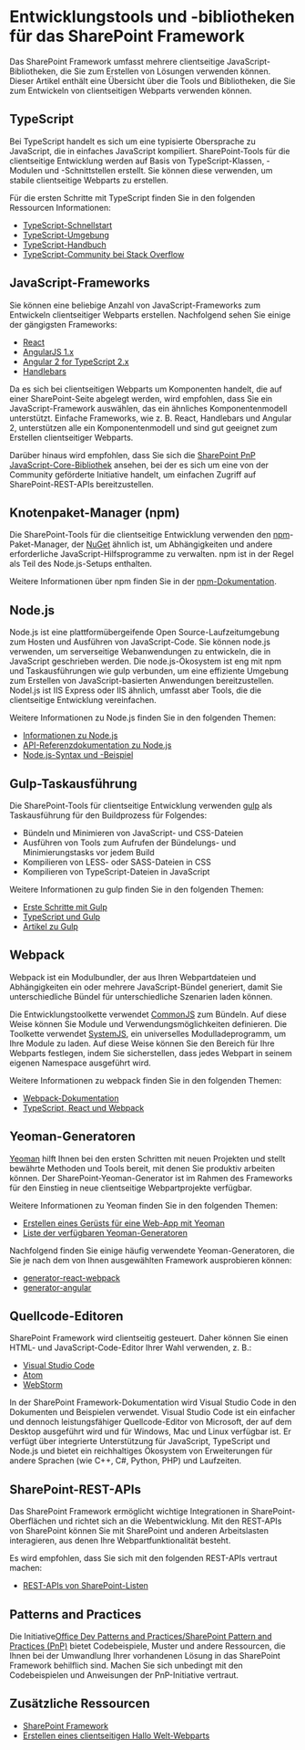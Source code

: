 <a id="sharepoint-framework-development-tools-and-libraries" class="xliff"></a>

# Entwicklungstools und -bibliotheken für das SharePoint Framework

Das SharePoint Framework umfasst mehrere clientseitige JavaScript-Bibliotheken, die Sie zum Erstellen von Lösungen verwenden können. Dieser Artikel enthält eine Übersicht über die Tools und Bibliotheken, die Sie zum Entwickeln von clientseitigen Webparts verwenden können.

<a id="typescript" class="xliff"></a>

## TypeScript
Bei TypeScript handelt es sich um eine typisierte Obersprache zu JavaScript, die in einfaches JavaScript kompiliert. SharePoint-Tools für die clientseitige Entwicklung werden auf Basis von TypeScript-Klassen, -Modulen und -Schnittstellen erstellt. Sie können diese verwenden, um stabile clientseitige Webparts zu erstellen. 

Für die ersten Schritte mit TypeScript finden Sie in den folgenden Ressourcen Informationen:

* [TypeScript-Schnellstart](https://www.typescriptlang.org/docs/tutorial.html)
* [TypeScript-Umgebung](https://www.typescriptlang.org/play/index.html)
* [TypeScript-Handbuch](https://www.typescriptlang.org/docs/handbook/basic-types.html)
* [TypeScript-Community bei Stack Overflow](https://stackoverflow.com/questions/tagged/typescript)

<a id="javascript-frameworks" class="xliff"></a>

## JavaScript-Frameworks
Sie können eine beliebige Anzahl von JavaScript-Frameworks zum Entwickeln clientseitiger Webparts erstellen. Nachfolgend sehen Sie einige der gängigsten Frameworks:

* [React](https://facebook.github.io/react/)
* [AngularJS 1.x](https://docs.angularjs.org/tutorial)
* [Angular 2 for TypeScript 2.x](https://angular.io/docs/ts/latest/quickstart.html)
* [Handlebars](http://handlebarsjs.com/)

Da es sich bei clientseitigen Webparts um Komponenten handelt, die auf einer SharePoint-Seite abgelegt werden, wird empfohlen, dass Sie ein JavaScript-Framework auswählen, das ein ähnliches Komponentenmodell unterstützt. Einfache Frameworks, wie z. B. React, Handlebars und Angular 2, unterstützen alle ein Komponentenmodell und sind gut geeignet zum Erstellen clientseitiger Webparts. 

Darüber hinaus wird empfohlen, dass Sie sich die [SharePoint PnP JavaScript-Core-Bibliothek](https://github.com/SharePoint/PnP-JS-Core) ansehen, bei der es sich um eine von der Community geförderte Initiative handelt, um einfachen Zugriff auf SharePoint-REST-APIs bereitzustellen. 

<a id="node-package-manager-npm" class="xliff"></a>

## Knotenpaket-Manager (npm)

Die SharePoint-Tools für die clientseitige Entwicklung verwenden den [npm](https://www.npmjs.com/)-Paket-Manager, der [NuGet](https://www.nuget.org/) ähnlich ist, um Abhängigkeiten und andere erforderliche JavaScript-Hilfsprogramme zu verwalten. npm ist in der Regel als Teil des Node.js-Setups enthalten.

Weitere Informationen über npm finden Sie in der [npm-Dokumentation](https://docs.npmjs.com/).

<a id="nodejs" class="xliff"></a>

## Node.js

Node.js ist eine plattformübergeifende Open Source-Laufzeitumgebung zum Hosten und Ausführen von JavaScript-Code. Sie können node.js verwenden, um serverseitige Webanwendungen zu entwickeln, die in JavaScript geschrieben werden. Die node.js-Ökosystem ist eng mit npm und Taskausführungen wie gulp verbunden, um eine effiziente Umgebung zum Erstellen von JavaScript-basierten Anwendungen bereitzustellen. Nodel.js ist IIS Express oder IIS ähnlich, umfasst aber Tools, die die clientseitige Entwicklung vereinfachen. 

Weitere Informationen zu Node.js finden Sie in den folgenden Themen:

* [Informationen zu Node.js](https://nodejs.org/en/about/)
* [API-Referenzdokumentation zu Node.js](https://nodejs.org/api/)
* [Node.js-Syntax und -Beispiel](https://nodejs.org/api/synopsis.html)

<a id="gulp-task-runner" class="xliff"></a>

## Gulp-Taskausführung
Die SharePoint-Tools für clientseitige Entwicklung verwenden [gulp](http://gulpjs.com/) als Taskausführung für den Buildprozess für Folgendes:

* Bündeln und Minimieren von JavaScript- und CSS-Dateien
* Ausführen von Tools zum Aufrufen der Bündelungs- und Minimierungstasks vor jedem Build
* Kompilieren von LESS- oder SASS-Dateien in CSS
* Kompilieren von TypeScript-Dateien in JavaScript

Weitere Informationen zu gulp finden Sie in den folgenden Themen:

* [Erste Schritte mit Gulp](https://github.com/gulpjs/gulp/blob/master/docs/getting-started.md)
* [TypeScript und Gulp](https://www.typescriptlang.org/docs/handbook/gulp.html)
* [Artikel zu Gulp](https://github.com/gulpjs/gulp/blob/master/docs/README.md#articles)

<a id="webpack" class="xliff"></a>

## Webpack

Webpack ist ein Modulbundler, der aus Ihren Webpartdateien und Abhängigkeiten ein oder mehrere JavaScript-Bündel generiert, damit Sie unterschiedliche Bündel für unterschiedliche Szenarien laden können.

Die Entwicklungstoolkette verwendet [CommonJS](https://webpack.github.io/docs/commonjs.html) zum Bündeln. Auf diese Weise können Sie Module und Verwendungsmöglichkeiten definieren. Die Toolkette verwendet [SystemJS](https://github.com/systemjs/systemjs), ein universelles Modulladeprogramm, um Ihre Module zu laden. Auf diese Weise können Sie den Bereich für Ihre Webparts festlegen, indem Sie sicherstellen, dass jedes Webpart in seinem eigenen Namespace ausgeführt wird.

Weitere Informationen zu webpack finden Sie in den folgenden Themen:

* [Webpack-Dokumentation](http://webpack.github.io/docs/what-is-webpack.html)
* [TypeScript, React und Webpack](https://www.typescriptlang.org/docs/handbook/react-&-webpack.html)

<a id="yeoman-generators" class="xliff"></a>

## Yeoman-Generatoren
[Yeoman](http://yeoman.io/) hilft Ihnen bei den ersten Schritten mit neuen Projekten und stellt bewährte Methoden und Tools bereit, mit denen Sie produktiv arbeiten können. Der SharePoint-Yeoman-Generator ist im Rahmen des Frameworks für den Einstieg in neue clientseitige Webpartprojekte verfügbar. 

Weitere Informationen zu Yeoman finden Sie in den folgenden Themen:

* [Erstellen eines Gerüsts für eine Web-App mit Yeoman](http://yeoman.io/codelab/index.html)
* [Liste der verfügbaren Yeoman-Generatoren](http://yeoman.io/generators/)

Nachfolgend finden Sie einige häufig verwendete Yeoman-Generatoren, die Sie je nach dem von Ihnen ausgewählten Framework ausprobieren können:

* [generator-react-webpack](https://github.com/newtriks/generator-react-webpack)
* [generator-angular](https://www.npmjs.com/package/generator-angular)

<a id="source-code-editors" class="xliff"></a>

## Quellcode-Editoren
SharePoint Framework wird clientseitig gesteuert. Daher können Sie einen HTML- und JavaScript-Code-Editor Ihrer Wahl verwenden, z. B.:

* [Visual Studio Code](https://code.visualstudio.com/)
* [Atom](https://atom.io)
* [WebStorm](https://www.jetbrains.com/webstorm)

In der SharePoint Framework-Dokumentation wird Visual Studio Code in den Dokumenten und Beispielen verwendet. Visual Studio Code ist ein einfacher und dennoch leistungsfähiger Quellcode-Editor von Microsoft, der auf dem Desktop ausgeführt wird und für Windows, Mac und Linux verfügbar ist. Er verfügt über integrierte Unterstützung für JavaScript, TypeScript und Node.js und bietet ein reichhaltiges Ökosystem von Erweiterungen für andere Sprachen (wie C++, C#, Python, PHP) und Laufzeiten.

<a id="sharepoint-rest-apis" class="xliff"></a>

## SharePoint-REST-APIs

Das SharePoint Framework ermöglicht wichtige Integrationen in SharePoint-Oberflächen und richtet sich an die Webentwicklung. Mit den REST-APIs von SharePoint können Sie mit SharePoint und anderen Arbeitslasten interagieren, aus denen Ihre Webpartfunktionalität besteht. 

Es wird empfohlen, dass Sie sich mit den folgenden REST-APIs vertraut machen:

* [REST-APIs von SharePoint-Listen](https://msdn.microsoft.com/EN-US/library/office/dn292552.aspx)

<a id="patterns-and-practices" class="xliff"></a>

## Patterns and Practices

Die Initiative[Office Dev Patterns and Practices/SharePoint Pattern and Practices (PnP)](http://aka.ms/officedevpnp) bietet Codebeispiele, Muster und andere Ressourcen, die Ihnen bei der Umwandlung Ihrer vorhandenen Lösung in das SharePoint Framework behilflich sind. Machen Sie sich unbedingt mit den Codebeispielen und Anweisungen der PnP-Initiative vertraut.

<a id="additional-resources" class="xliff"></a>

## Zusätzliche Ressourcen

* [SharePoint Framework](sharepoint-framework-overview)
* [Erstellen eines clientseitigen Hallo Welt-Webparts](web-parts/get-started/build-a-hello-world-web-part)
